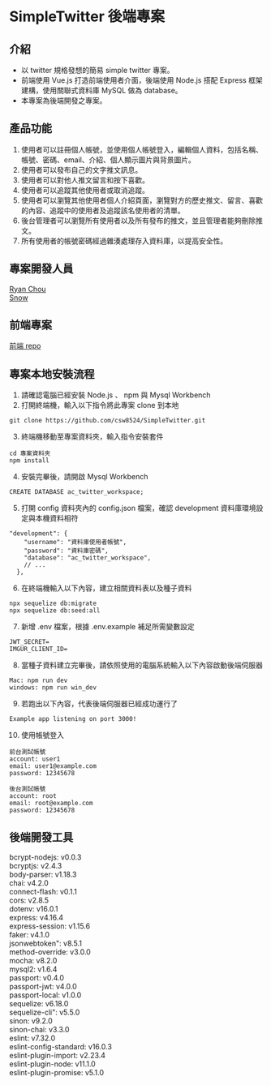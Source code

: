 # SimpleTwitter 後端專案

## 介紹

- 以 twitter 規格發想的簡易 simple twitter 專案。
- 前端使用 Vue.js 打造前端使用者介面，後端使用 Node.js 搭配 Express 框架建構，使用關聯式資料庫 MySQL 做為 database。
- 本專案為後端開發之專案。

## 產品功能

1. 使用者可以註冊個人帳號，並使用個人帳號登入，編輯個人資料，包括名稱、帳號、密碼、email、介紹、個人顯示圖片與背景圖片。
2. 使用者可以發布自己的文字推文訊息。
3. 使用者可以對他人推文留言和按下喜歡。
4. 使用者可以追蹤其他使用者或取消追蹤。
5. 使用者可以瀏覽其他使用者個人介紹頁面，瀏覽對方的歷史推文、留言、喜歡的內容、追蹤中的使用者及追蹤該名使用者的清單。
6. 後台管理者可以瀏覽所有使用者以及所有發布的推文，並且管理者能夠刪除推文。
7. 所有使用者的帳號密碼經過雜湊處理存入資料庫，以提高安全性。

## 專案開發人員

[Ryan Chou](https://github.com/csw8524)  
[Snow](https://github.com/SnowWuChiKuo)

## 前端專案

[前端 repo](https://github.com/william8815/simple-twitter)

## 專案本地安裝流程

1. 請確認電腦已經安裝 Node.js 、 npm 與 Mysql Workbench
2. 打開終端機，輸入以下指令將此專案 clone 到本地

```
git clone https://github.com/csw8524/SimpleTwitter.git
```

3. 終端機移動至專案資料夾，輸入指令安裝套件

```
cd 專案資料夾
npm install
```

4. 安裝完畢後，請開啟 Mysql Workbench

```
CREATE DATABASE ac_twitter_workspace;
```

5. 打開 config 資料夾內的 config.json 檔案，確認 development 資料庫環境設定與本機資料相符

```
"development": {
    "username": "資料庫使用者帳號",
    "password": "資料庫密碼",
    "database": "ac_twitter_workspace",
    // ...
  },
```

6. 在終端機輸入以下內容，建立相關資料表以及種子資料

```
npx sequelize db:migrate
npx sequelize db:seed:all
```

7. 新增 .env 檔案，根據 .env.example 補足所需變數設定

```
JWT_SECRET=
IMGUR_CLIENT_ID=
```

8. 當種子資料建立完畢後，請依照使用的電腦系統輸入以下內容啟動後端伺服器

```
Mac: npm run dev
windows: npm run win_dev
```

9. 若跑出以下內容，代表後端伺服器已經成功運行了

```
Example app listening on port 3000!
```

10. 使用帳號登入

```
前台測試帳號
account: user1
email: user1@example.com
password: 12345678
```

```
後台測試帳號
account: root
email: root@example.com
password: 12345678
```

## 後端開發工具

bcrypt-nodejs: v0.0.3  
bcryptjs: v2.4.3  
body-parser: v1.18.3  
chai: v4.2.0  
connect-flash: v0.1.1  
cors: v2.8.5  
dotenv: v16.0.1  
express: v4.16.4  
express-session: v1.15.6  
faker: v4.1.0  
jsonwebtoken": v8.5.1  
method-override: v3.0.0  
mocha: v8.2.0  
mysql2: v1.6.4  
passport: v0.4.0  
passport-jwt: v4.0.0  
passport-local: v1.0.0  
sequelize: v6.18.0  
sequelize-cli": v5.5.0  
sinon: v9.2.0  
sinon-chai: v3.3.0  
eslint: v7.32.0  
eslint-config-standard: v16.0.3  
eslint-plugin-import: v2.23.4  
eslint-plugin-node: v11.1.0  
eslint-plugin-promise: v5.1.0
